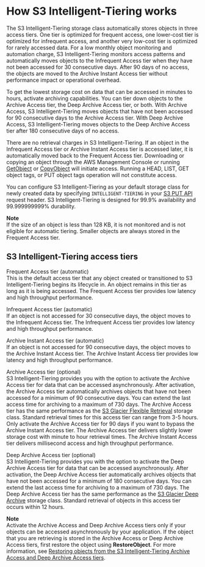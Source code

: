 # How S3 Intelligent\-Tiering works<a name="intelligent-tiering-overview"></a>

The S3 Intelligent\-Tiering storage class automatically stores objects in three access tiers\. One tier is optimized for frequent access, one lower\-cost tier is optimized for infrequent access, and another very low\-cost tier is optimized for rarely accessed data\. For a low monthly object monitoring and automation charge, S3 Intelligent\-Tiering monitors access patterns and automatically moves objects to the Infrequent Access tier when they have not been accessed for 30 consecutive days\. After 90 days of no access, the objects are moved to the Archive Instant Access tier without performance impact or operational overhead\.

To get the lowest storage cost on data that can be accessed in minutes to hours, activate archiving capabilities\. You can tier down objects to the Archive Access tier, the Deep Archive Access tier, or both\. With Archive Access, S3 Intelligent\-Tiering moves objects that have not been accessed for 90 consecutive days to the Archive Access tier\. With Deep Archive Access, S3 Intelligent\-Tiering moves objects to the Deep Archive Access tier after 180 consecutive days of no access\.

There are no retrieval charges in S3 Intelligent\-Tiering\. If an object in the Infrequent Access tier or Archive Instant Access tier is accessed later, it is automatically moved back to the Frequent Access tier\. Downloading or copying an object through the AWS Management Console or running [GetObject](https://docs.aws.amazon.com/AmazonS3/latest/API/API_GetObject.html) or [CopyObject](https://docs.aws.amazon.com/AmazonS3/latest/API/API_CopyObject.html) will initiate access\. Running a HEAD, LIST, GET object tags, or PUT object tags operation will not constitute access\.

You can configure S3 Intelligent\-Tiering as your default storage class for newly created data by specifying `INTELLIGENT-TIERING` in your [S3 PUT API](https://docs.aws.amazon.com/AmazonS3/latest/API/API_PutBucketIntelligentTieringConfiguration.html) request header\. S3 Intelligent\-Tiering is designed for 99\.9% availability and 99\.999999999% durability\.

**Note**  
If the size of an object is less than 128 KB, it is not monitored and is not eligible for automatic tiering\. Smaller objects are always stored in the Frequent Access tier\.

## S3 Intelligent\-Tiering access tiers<a name="intel-tiering-tier-definition"></a>

Frequent Access tier \(automatic\)  
This is the default access tier that any object created or transitioned to S3 Intelligent\-Tiering begins its lifecycle in\. An object remains in this tier as long as it is being accessed\. The Frequent Access tier provides low latency and high throughput performance\.

Infrequent Access tier \(automatic\)  
If an object is not accessed for 30 consecutive days, the object moves to the Infrequent Access tier\. The Infrequent Access tier provides low latency and high throughput performance\.

Archive Instant Access tier \(automatic\)  
If an object is not accessed for 90 consecutive days, the object moves to the Archive Instant Access tier\. The Archive Instant Access tier provides low latency and high throughput performance\.

Archive Access tier \(optional\)  
S3 Intelligent\-Tiering provides you with the option to activate the Archive Access tier for data that can be accessed asynchronously\. After activation, the Archive Access tier automatically archives objects that have not been accessed for a minimum of 90 consecutive days\. You can extend the last access time for archiving to a maximum of 730 days\. The Archive Access tier has the same performance as the [S3 Glacier Flexible Retrieval](https://docs.aws.amazon.com/amazonglacier/latest/dev/introduction.html) storage class\. Standard retrieval times for this access tier can range from 3\-5 hours\.  
Only activate the Archive Access tier for 90 days if you want to bypass the Archive Instant Access tier\. The Archive Access tier delivers slightly lower storage cost with minute to hour retrieval times\. The Archive Instant Access tier delivers millisecond access and high throughput performance\.

Deep Archive Access tier \(optional\)  
S3 Intelligent\-Tiering provides you with the option to activate the Deep Archive Access tier for data that can be accessed asynchronously\. After activation, the Deep Archive Access tier automatically archives objects that have not been accessed for a minimum of 180 consecutive days\. You can extend the last access time for archiving to a maximum of 730 days\. The Deep Archive Access tier has the same performance as the [S3 Glacier Deep Archive](https://docs.aws.amazon.com/AmazonS3/latest/userguide/storage-class-intro.html#sc-glacier) storage class\. Standard retrieval of objects in this access tier occurs within 12 hours\.

**Note**  
Activate the Archive Access and Deep Archive Access tiers only if your objects can be accessed asynchronously by your application\. If the object that you are retrieving is stored in the Archive Access or Deep Archive Access tiers, first restore the object using **RestoreObject**\. For more information, see [ Restoring objects from the S3 Intelligent\-Tiering Archive Access and Deep Archive Access tiers](intelligent-tiering-managing.md#restore-data-from-int-tier-archive)\.